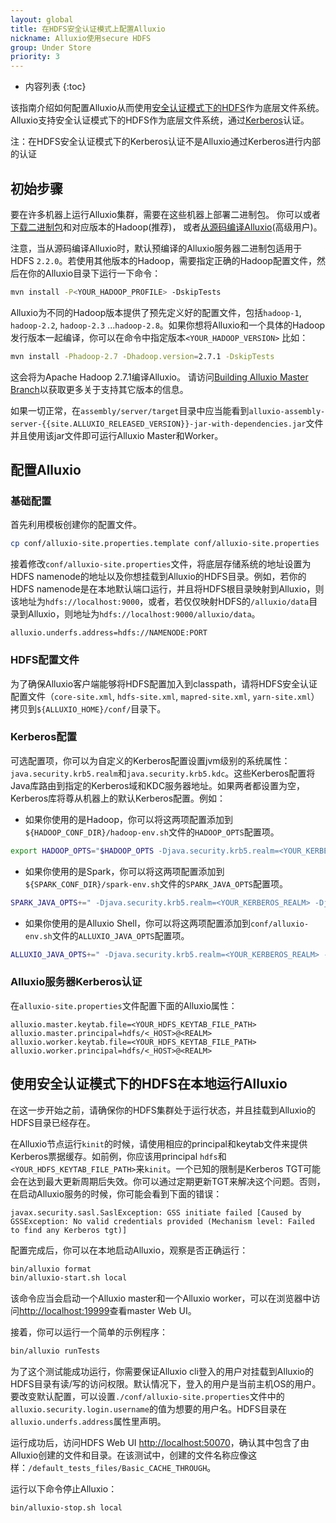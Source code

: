 ```yaml
---
layout: global
title: 在HDFS安全认证模式上配置Alluxio
nickname: Alluxio使用secure HDFS
group: Under Store
priority: 3
---
```


* 内容列表
{:toc}

该指南介绍如何配置Alluxio从而使用[安全认证模式下的HDFS](https://hadoop.apache.org/docs/r2.7.2/hadoop-project-dist/hadoop-common/SecureMode.html)作为底层文件系统。Alluxio支持安全认证模式下的HDFS作为底层文件系统，通过[Kerberos](http://web.mit.edu/kerberos/)认证。

注：在HDFS安全认证模式下的Kerberos认证不是Alluxio通过Kerberos进行内部的认证

## 初始步骤

要在许多机器上运行Alluxio集群，需要在这些机器上部署二进制包。
你可以或者[下载二进制包](http://www.alluxio.org/download)和对应版本的Hadoop(推荐)，
或者[从源码编译Alluxio](building-Alluxio-Master-Branch.html)(高级用户)。

注意，当从源码编译Alluxio时，默认预编译的Alluxio服务器二进制包适用于HDFS `2.2.0`。若使用其他版本的Hadoop，需要指定正确的Hadoop配置文件，然后在你的Alluxio目录下运行一下命令：

```bash
mvn install -P<YOUR_HADOOP_PROFILE> -DskipTests
```

Alluxio为不同的Hadoop版本提供了预先定义好的配置文件，包括`hadoop-1`, `hadoop-2.2`, `hadoop-2.3` ...`hadoop-2.8`。如果你想将Alluxio和一个具体的Hadoop发行版本一起编译，你可以在命令中指定版本`<YOUR_HADOOP_VERSION>`
比如：

```bash
mvn install -Phadoop-2.7 -Dhadoop.version=2.7.1 -DskipTests
```

这会将为Apache Hadoop 2.7.1编译Alluxio。
请访问[Building Alluxio Master Branch](Building-Alluxio-Master-Branch.html#distro-support)以获取更多关于支持其它版本的信息。

如果一切正常，在`assembly/server/target`目录中应当能看到`alluxio-assembly-server-{{site.ALLUXIO_RELEASED_VERSION}}-jar-with-dependencies.jar`文件并且使用该jar文件即可运行Alluxio Master和Worker。

## 配置Alluxio

### 基础配置

首先利用模板创建你的配置文件。

```bash
cp conf/alluxio-site.properties.template conf/alluxio-site.properties
```

接着修改`conf/alluxio-site.properties`文件，将底层存储系统的地址设置为HDFS namenode的地址以及你想挂载到Alluxio的HDFS目录。例如，若你的HDFS namenode是在本地默认端口运行，并且将HDFS根目录映射到Alluxio，则该地址为`hdfs://localhost:9000`，或者，若仅仅映射HDFS的`/alluxio/data`目录到Alluxio，则地址为`hdfs://localhost:9000/alluxio/data`。

```
alluxio.underfs.address=hdfs://NAMENODE:PORT
```

### HDFS配置文件

为了确保Alluxio客户端能够将HDFS配置加入到classpath，请将HDFS安全认证配置文件（`core-site.xml`, `hdfs-site.xml`, `mapred-site.xml`, `yarn-site.xml`）拷贝到`${ALLUXIO_HOME}/conf/`目录下。

### Kerberos配置

可选配置项，你可以为自定义的Kerberos配置设置jvm级别的系统属性：`java.security.krb5.realm`和`java.security.krb5.kdc`。这些Kerberos配置将Java库路由到指定的Kerberos域和KDC服务器地址。如果两者都设置为空，Kerberos库将尊从机器上的默认Kerberos配置。例如：

* 如果你使用的是Hadoop，你可以将这两项配置添加到`${HADOOP_CONF_DIR}/hadoop-env.sh`文件的`HADOOP_OPTS`配置项。

```bash
export HADOOP_OPTS="$HADOOP_OPTS -Djava.security.krb5.realm=<YOUR_KERBEROS_REALM> -Djava.security.krb5.kdc=<YOUR_KERBEROS_KDC_ADDRESS>"
```

* 如果你使用的是Spark，你可以将这两项配置添加到`${SPARK_CONF_DIR}/spark-env.sh`文件的`SPARK_JAVA_OPTS`配置项。

```bash
SPARK_JAVA_OPTS+=" -Djava.security.krb5.realm=<YOUR_KERBEROS_REALM> -Djava.security.krb5.kdc=<YOUR_KERBEROS_KDC_ADDRESS>"
```

* 如果你使用的是Alluxio Shell，你可以将这两项配置添加到`conf/alluxio-env.sh`文件的`ALLUXIO_JAVA_OPTS`配置项。

```bash
ALLUXIO_JAVA_OPTS+=" -Djava.security.krb5.realm=<YOUR_KERBEROS_REALM> -Djava.security.krb5.kdc=<YOUR_KERBEROS_KDC_ADDRESS>"
```

### Alluxio服务器Kerberos认证

在`alluxio-site.properties`文件配置下面的Alluxio属性：

```properties
alluxio.master.keytab.file=<YOUR_HDFS_KEYTAB_FILE_PATH>
alluxio.master.principal=hdfs/<_HOST>@<REALM>
alluxio.worker.keytab.file=<YOUR_HDFS_KEYTAB_FILE_PATH>
alluxio.worker.principal=hdfs/<_HOST>@<REALM>
```

## 使用安全认证模式下的HDFS在本地运行Alluxio

在这一步开始之前，请确保你的HDFS集群处于运行状态，并且挂载到Alluxio的HDFS目录已经存在。

在Alluxio节点运行`kinit`的时候，请使用相应的principal和keytab文件来提供Kerberos票据缓存。如前例，你应该用principal `hdfs`和`<YOUR_HDFS_KEYTAB_FILE_PATH>`来`kinit`。一个已知的限制是Kerberos TGT可能会在达到最大更新周期后失效。你可以通过定期更新TGT来解决这个问题。否则，在启动Alluxio服务的时候，你可能会看到下面的错误：

```
javax.security.sasl.SaslException: GSS initiate failed [Caused by GSSException: No valid credentials provided (Mechanism level: Failed to find any Kerberos tgt)]
```

配置完成后，你可以在本地启动Alluxio，观察是否正确运行：

```bash
bin/alluxio format
bin/alluxio-start.sh local
```

该命令应当会启动一个Alluxio master和一个Alluxio worker，可以在浏览器中访问[http://localhost:19999](http://localhost:19999)查看master Web UI。

接着，你可以运行一个简单的示例程序：

```bash
bin/alluxio runTests
```

为了这个测试能成功运行，你需要保证Alluxio cli登入的用户对挂载到Alluxio的HDFS目录有读/写的访问权限。默认情况下，登入的用户是当前主机OS的用户。要改变默认配置，可以设置`./conf/alluxio-site.properties`文件中的`alluxio.security.login.username`的值为想要的用户名。HDFS目录在`alluxio.underfs.address`属性里声明。

运行成功后，访问HDFS Web UI [http://localhost:50070](http://localhost:50070)，确认其中包含了由Alluxio创建的文件和目录。在该测试中，创建的文件名称应像这样：`/default_tests_files/Basic_CACHE_THROUGH`。

运行以下命令停止Alluxio：

```bash
bin/alluxio-stop.sh local
```

